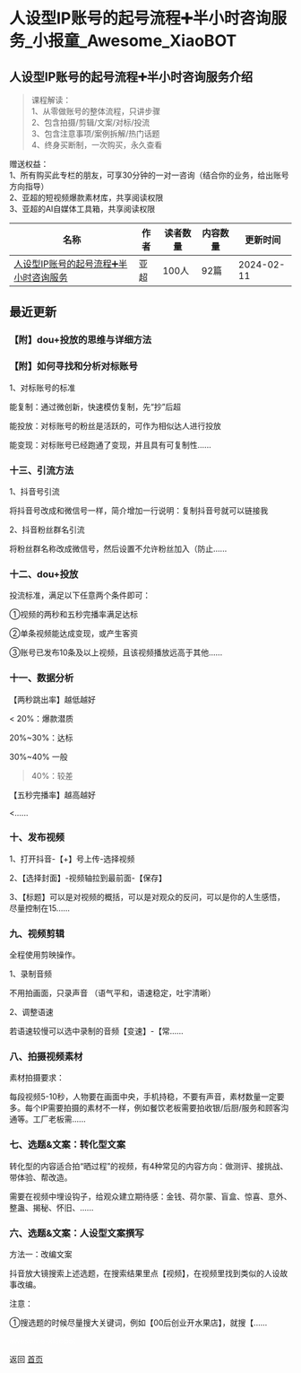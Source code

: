 # 人设型IP账号的起号流程➕半小时咨询服务_小报童_Awesome_XiaoBOT

## 人设型IP账号的起号流程➕半小时咨询服务介绍
> 课程解读：    
1、从零做账号的整体流程，只讲步骤    
2、包含拍摄/剪辑/文案/对标/投流    
3、包含注意事项/案例拆解/热门话题    
4、终身买断制，一次购买，永久查看    
    
赠送权益：    
1、所有购买此专栏的朋友，可享30分钟的一对一咨询（结合你的业务，给出账号方向指导）    
2、亚超的短视频爆款素材库，共享阅读权限    
3、亚超的AI自媒体工具箱，共享阅读权限  
  


|名称|作者|读者数量|内容数量|更新时间|
|---|---|---|---|---|
|[人设型IP账号的起号流程➕半小时咨询服务](https://xiaobot.net/p/read0808?refer=0b133df9-27dc-423b-8101-639049001c13)|亚超|100人|92篇|2024-02-11|

## 最近更新
### 【附】dou+投放的思维与详细方法

### 【附】如何寻找和分析对标账号

1、对标账号的标准

能复制：通过微创新，快速模仿复制，先“抄”后超

能投放：对标账号的粉丝是活跃的，可作为相似达人进行投放

能变现：对标账号已经跑通了变现，并且具有可复制性......

### 十三、引流方法

1、抖音号引流

将抖音号改成和微信号一样，简介增加一行说明：复制抖音号就可以链接我

2、抖音粉丝群名引流

将粉丝群名称改成微信号，然后设置不允许粉丝加入（防止......

### 十二、dou+投放

投流标准，满足以下任意两个条件即可：

①视频的两秒和五秒完播率满足达标

②单条视频能达成变现，或产生客资

③账号已发布10条及以上视频，且该视频播放远高于其他......

### 十一、数据分析

【两秒跳出率】越低越好

< 20%：爆款潜质

20%~30%：达标

30%~40% 一般

>40%：较差

【五秒完播率】越高越好

<......

### 十、发布视频

1、打开抖音-【+】号上传-选择视频

2、【选择封面】-视频轴拉到最前面-【保存】

3、【标题】可以是对视频的概括，可以是对观众的反问，可以是你的人生感悟，尽量控制在15......

### 九、视频剪辑

全程使用剪映操作。

1、录制音频

不用拍画面，只录声音 （语气平和，语速稳定，吐宇清晰）

2、调整语速

若语速较慢可以选中录制的音频【变速】-【常......

### 八、拍摄视频素材

素材拍摄要求：

每段视频5-10秒，人物要在画面中央，手机持稳，不要有声音，素材数量一定要多。每个IP需要拍摄的素材不一样，例如餐饮老板需要拍收银/后厨/服务和顾客沟通等。工厂老板需......

### 七、选题&文案：转化型文案

转化型的内容适合拍“晒过程”的视频，有4种常见的内容方向：做测评、接挑战、带体验、帮改造。

需要在视频中埋设钩子，给观众建立期待感：金钱、荷尔蒙、盲盒、惊喜、意外、整蛊、揭秘、怀旧、......

### 六、选题&文案：人设型文案撰写

方法一：改编文案

抖音放大镜搜索上述选题，在搜索结果里点【视频】，在视频里找到类似的人设故事改编。

注意：

①搜选题的时候尽量搜大关键词，例如【00后创业开水果店】，就搜【......


<a href="https://github.com/Reno9527/awesome-xiaobot" style="color: white; text-decoration: none;">awesome-xiaobot</a>

返回 [首页](../README.md)
